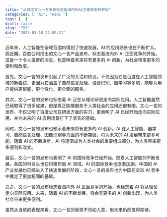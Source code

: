 ```yaml
---
title: "从百度文心一言发布标志着海内外AI正面竞争的开始"
categories: [ "AI", "AIGC "]
tags: [  ]
draft: false
slug: "755"
date: "2023-03-18 22:09:21"
---
```


近年来，人工智能在全球范围内得到了快速发展，AI 的应用场景也在不断扩大。而近期，百度公司推出的文心一言产品发布，标志着海内外 AI 正面竞争的开始。这是一个令人振奋的消息，也意味着未来将有更多的 AI 创新，为社会带来更多的便利和改变。

首先，文心一言的发布引起了广泛的关注和热议，不仅因为它是百度在人工智能领域的新尝试，更因为它涵盖了自然语言处理、语音识别、器学习等多项，能够为用户提供更智能、更个性化、更全面的服务。

其次，文心一言的发布也标志着 AI 正在从理论研究走向实际应用。人工智能虽然已经取得了很多成果，但是真正能够服务于人类社会的应用还很有限。文心一言的发布，不仅证明了百度公司在研发方面的实力，更表明了 AI 已经开始走向实际应用，并为未来的 AI 应用场景打下了坚实的基础。

同时，文心一言的发布也预示着未来将有更多的 AI 创新。AI 在人工智能、器学习、自然语言处理、图像识别等方面的不断突破，将为未来的 AI 发展带来更多可能。随着 AI 的不断进步，AI 将逐渐成为人类社会的重要组成部分，为人类带来更多便利和改变。

最后，文心一言的发布也表明了 AI 的国际竞争已经开始。随着人工智能的不断发展，各国的科巨头也在积极布局 AI 领域，AI 的国际竞争也逐渐加剧。中国的 AI 产业发展也已经进入了快速发展的阶段，文心一言的发布也为中国在全球 AI 竞争中奠定了更加稳固的基础。

总之，文心一言的发布标志着海内外 AI 正面竞争的开始，也标志着 AI 将从理论走向实际应用。未来，随着 AI 的不断发展，将会有更多的 AI 创新出现，为人类社会带来更多便利。

虽然从当前的表现来看，文心一言的表现不尽如人意，但未来仍然值得期待。

